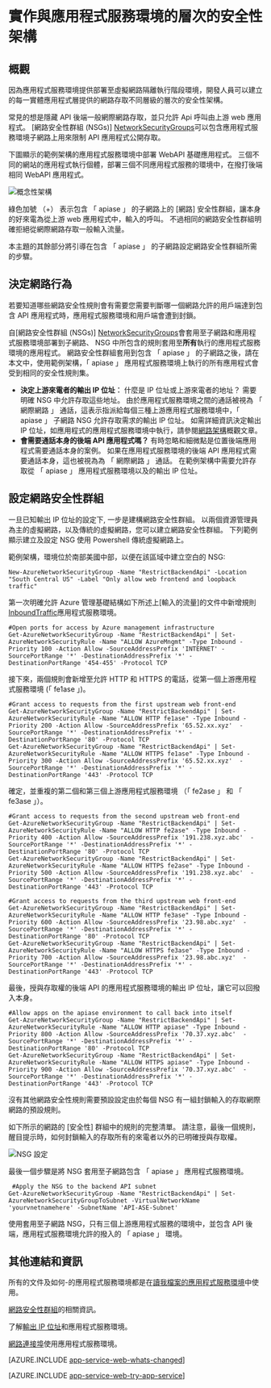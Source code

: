 <properties 
    pageTitle="層疊在一起的安全性架構與應用程式服務環境" 
    description="實作與應用程式服務環境的層次的安全性架構。" 
    services="app-service" 
    documentationCenter="" 
    authors="stefsch" 
    manager="wpickett" 
    editor=""/>

<tags 
    ms.service="app-service" 
    ms.workload="na" 
    ms.tgt_pltfrm="na" 
    ms.devlang="na" 
    ms.topic="article" 
    ms.date="08/30/2016" 
    ms.author="stefsch"/>   

# <a name="implementing-a-layered-security-architecture-with-app-service-environments"></a>實作與應用程式服務環境的層次的安全性架構

## <a name="overview"></a>概觀 ##
 
因為應用程式服務環境提供部署至虛擬網路隔離執行階段環境，開發人員可以建立的每一實體應用程式層提供的網路存取不同層級的層次的安全性架構。

常見的想是隱藏 API 後端一般網際網路存取，並只允許 Api 呼叫由上游 web 應用程式。  [網路安全性群組 (NSGs)] [NetworkSecurityGroups]可以包含應用程式服務環境子網路上用來限制 API 應用程式公開存取。

下圖顯示的範例架構的應用程式服務環境中部署 WebAPI 基礎應用程式。  三個不同的網站的應用程式執行個體，部署三個不同應用程式服務的環境中，在撥打後端相同 WebAPI 應用程式。

![概念性架構][ConceptualArchitecture] 

綠色加號 （+） 表示包含 「 apiase 」 的子網路上的 [網路] 安全性群組，讓本身的好來電為從上游 web 應用程式中，輸入的呼叫。  不過相同的網路安全性群組明確拒絕從網際網路存取一般輸入流量。 

本主題的其餘部分將引導在包含 「 apiase 」 的子網路設定網路安全性群組所需的步驟。

## <a name="determining-the-network-behavior"></a>決定網路行為 ##
若要知道哪些網路安全性規則會有需要您需要判斷哪一個網路允許的用戶端達到包含 API 應用程式時，應用程式服務環境和用戶端會遭到封鎖。

自[網路安全性群組 (NSGs)] [NetworkSecurityGroups]會套用至子網路和應用程式服務環境部署到子網路、 NSG 中所包含的規則套用至**所有**執行的應用程式服務環境的應用程式。  網路安全性群組套用到包含 「 apiase 」 的子網路之後，請在本文中，使用範例架構，「 apiase 」 應用程式服務環境上執行的所有應用程式會受到相同的安全性規則集。 

- **決定上游來電者的輸出 IP 位址︰** 什麼是 IP 位址或上游來電者的地址？  需要明確 NSG 中允許存取這些地址。  由於應用程式服務環境之間的通話被視為 「 網際網路 」 通話，這表示指派給每個三種上游應用程式服務環境中，「 apiase 」 子網路 NSG 允許存取需求的輸出 IP 位址。   如需詳細資訊決定輸出 IP 位址，如應用程式的應用程式服務環境中執行，請參閱[網路架構][NetworkArchitecture]概觀文章。
- **會需要通話本身的後端 API 應用程式嗎？**  有時忽略和細微點是位置後端應用程式需要通話本身的案例。  如果在應用程式服務環境的後端 API 應用程式需要通話本身，這也被視為為 「 網際網路 」 通話。  在範例架構中需要允許存取從 「 apiase 」 應用程式服務環境以及的輸出 IP 位址。

## <a name="setting-up-the-network-security-group"></a>設定網路安全性群組 ##
一旦已知輸出 IP 位址的設定下, 一步是建構網路安全性群組。  以兩個資源管理員為主的虛擬網路，以及傳統的虛擬網路，您可以建立網路安全性群組。  下列範例顯示建立及設定 NSG 使用 Powershell 傳統虛擬網路上。

範例架構，環境位於南部美國中部，以便在該區域中建立空白的 NSG:

    New-AzureNetworkSecurityGroup -Name "RestrictBackendApi" -Location "South Central US" -Label "Only allow web frontend and loopback traffic"

第一次明確允許 Azure 管理基礎結構如下所述上[輸入的流量]的文件中新增規則[InboundTraffic]應用程式服務環境。

    #Open ports for access by Azure management infrastructure
    Get-AzureNetworkSecurityGroup -Name "RestrictBackendApi" | Set-AzureNetworkSecurityRule -Name "ALLOW AzureMngmt" -Type Inbound -Priority 100 -Action Allow -SourceAddressPrefix 'INTERNET' -SourcePortRange '*' -DestinationAddressPrefix '*' -DestinationPortRange '454-455' -Protocol TCP
    
接下來，兩個規則會新增至允許 HTTP 和 HTTPS 的電話，從第一個上游應用程式服務環境 (「 fe1ase 」)。

    #Grant access to requests from the first upstream web front-end
    Get-AzureNetworkSecurityGroup -Name "RestrictBackendApi" | Set-AzureNetworkSecurityRule -Name "ALLOW HTTP fe1ase" -Type Inbound -Priority 200 -Action Allow -SourceAddressPrefix '65.52.xx.xyz'  -SourcePortRange '*' -DestinationAddressPrefix '*' -DestinationPortRange '80' -Protocol TCP
    Get-AzureNetworkSecurityGroup -Name "RestrictBackendApi" | Set-AzureNetworkSecurityRule -Name "ALLOW HTTPS fe1ase" -Type Inbound -Priority 300 -Action Allow -SourceAddressPrefix '65.52.xx.xyz'  -SourcePortRange '*' -DestinationAddressPrefix '*' -DestinationPortRange '443' -Protocol TCP

確定，並重複的第二個和第三個上游應用程式服務環境 （「 fe2ase 」 和 「 fe3ase 」）。

    #Grant access to requests from the second upstream web front-end
    Get-AzureNetworkSecurityGroup -Name "RestrictBackendApi" | Set-AzureNetworkSecurityRule -Name "ALLOW HTTP fe2ase" -Type Inbound -Priority 400 -Action Allow -SourceAddressPrefix '191.238.xyz.abc'  -SourcePortRange '*' -DestinationAddressPrefix '*' -DestinationPortRange '80' -Protocol TCP
    Get-AzureNetworkSecurityGroup -Name "RestrictBackendApi" | Set-AzureNetworkSecurityRule -Name "ALLOW HTTPS fe2ase" -Type Inbound -Priority 500 -Action Allow -SourceAddressPrefix '191.238.xyz.abc'  -SourcePortRange '*' -DestinationAddressPrefix '*' -DestinationPortRange '443' -Protocol TCP
    
    #Grant access to requests from the third upstream web front-end
    Get-AzureNetworkSecurityGroup -Name "RestrictBackendApi" | Set-AzureNetworkSecurityRule -Name "ALLOW HTTP fe3ase" -Type Inbound -Priority 600 -Action Allow -SourceAddressPrefix '23.98.abc.xyz'  -SourcePortRange '*' -DestinationAddressPrefix '*' -DestinationPortRange '80' -Protocol TCP
    Get-AzureNetworkSecurityGroup -Name "RestrictBackendApi" | Set-AzureNetworkSecurityRule -Name "ALLOW HTTPS fe3ase" -Type Inbound -Priority 700 -Action Allow -SourceAddressPrefix '23.98.abc.xyz'  -SourcePortRange '*' -DestinationAddressPrefix '*' -DestinationPortRange '443' -Protocol TCP

最後，授與存取權的後端 API 的應用程式服務環境的輸出 IP 位址，讓它可以回撥入本身。

    #Allow apps on the apiase environment to call back into itself
    Get-AzureNetworkSecurityGroup -Name "RestrictBackendApi" | Set-AzureNetworkSecurityRule -Name "ALLOW HTTP apiase" -Type Inbound -Priority 800 -Action Allow -SourceAddressPrefix '70.37.xyz.abc'  -SourcePortRange '*' -DestinationAddressPrefix '*' -DestinationPortRange '80' -Protocol TCP
    Get-AzureNetworkSecurityGroup -Name "RestrictBackendApi" | Set-AzureNetworkSecurityRule -Name "ALLOW HTTPS apiase" -Type Inbound -Priority 900 -Action Allow -SourceAddressPrefix '70.37.xyz.abc'  -SourcePortRange '*' -DestinationAddressPrefix '*' -DestinationPortRange '443' -Protocol TCP

沒有其他網路安全性規則需要預設設定由於每個 NSG 有一組封鎖輸入的存取網際網路的預設規則。

如下所示的網路的 [安全性] 群組中的規則的完整清單。  請注意，最後一個規則，醒目提示時，如何封鎖輸入的存取所有的來電者以外的已明確授與存取權。

![NSG 設定][NSGConfiguration] 

最後一個步驟是將 NSG 套用至子網路包含 「 apiase 」 應用程式服務環境。  

     #Apply the NSG to the backend API subnet
    Get-AzureNetworkSecurityGroup -Name "RestrictBackendApi" | Set-AzureNetworkSecurityGroupToSubnet -VirtualNetworkName 'yourvnetnamehere' -SubnetName 'API-ASE-Subnet'

使用套用至子網路 NSG，只有三個上游應用程式服務的環境中，並包含 API 後端，應用程式服務環境允許的撥入的 「 apiase 」 環境。


## <a name="additional-links-and-information"></a>其他連結和資訊 ##
所有的文件及如何-的應用程式服務環境都是在[讀我檔案的應用程式服務環境](../app-service/app-service-app-service-environments-readme.md)中使用。

[網路安全性群組](../virtual-network/virtual-networks-nsg.md)的相關資訊。 

了解[輸出 IP 位址][NetworkArchitecture]和應用程式服務環境。

[網路連接埠][InboundTraffic]使用應用程式服務環境。

[AZURE.INCLUDE [app-service-web-whats-changed](../../includes/app-service-web-whats-changed.md)]

[AZURE.INCLUDE [app-service-web-try-app-service](../../includes/app-service-web-try-app-service.md)]

<!-- LINKS -->
[NetworkSecurityGroups]: https://azure.microsoft.com/documentation/articles/virtual-networks-nsg/
[NetworkArchitecture]:  https://azure.microsoft.com/documentation/articles/app-service-app-service-environment-network-architecture-overview/
[InboundTraffic]:  https://azure.microsoft.com/en-us/documentation/articles/app-service-app-service-environment-control-inbound-traffic/

<!-- IMAGES -->
[ConceptualArchitecture]: ./media/app-service-app-service-environment-layered-security/ConceptualArchitecture-1.png
[NSGConfiguration]:  ./media/app-service-app-service-environment-layered-security/NSGConfiguration-1.png
